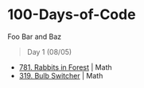 # 100-Days-of-Code

Foo Bar and Baz

> Day 1 (08/05)

- [781. Rabbits in Forest](https://leetcode.com/problems/rabbits-in-forest/description/) | Math
- [319. Bulb Switcher](https://leetcode.com/problems/bulb-switcher/description/) | Math
